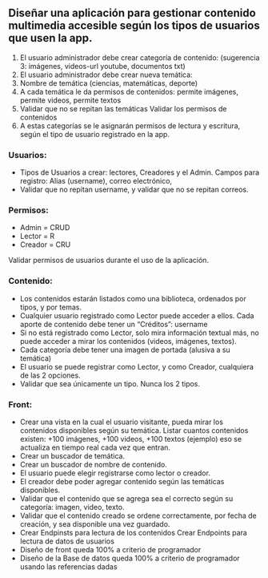 ## Diseñar una aplicación para gestionar contenido multimedia accesible según los tipos de usuarios que usen la app.

1. El usuario administrador debe crear categoría de contenido: (sugerencia 3: imágenes, videos-url youtube, documentos txt)
2. El usuario administrador debe crear nueva temática:
3. Nombre de temática (ciencias, matemáticas, deporte)
4. A cada temática le da permisos de contenidos: permite imágenes, permite videos, permite textos
5. Validar que no se repitan las temáticas Validar los permisos de contenidos
6. A estas categorías se le asignarán permisos de lectura y escritura, según el tipo de usuario registrado en la app.

### Usuarios:

- Tipos de Usuarios a crear: lectores, Creadores y el Admin. Campos para registro: Alias (username), correo electrónico,
- Validar que no repitan username, y validar que no se repitan correos.

### Permisos:

- Admin = CRUD
- Lector = R
- Creador = CRU

Validar permisos de usuarios durante el
uso de la aplicación.

### Contenido:

- Los contenidos estarán listados como una biblioteca, ordenados por tipos, y por temas.
- Cualquier usuario registrado como Lector puede acceder a ellos. Cada aporte de contenido debe
  tener un “Créditos”: username
- Si no está registrado como Lector, solo mira información textual más, no puede acceder a mirar los contenidos (videos, imágenes, textos).
- Cada categoría debe tener una imagen de portada (alusiva a su temática)
- El usuario se puede registrar como Lector, y como Creador, cualquiera de las 2 opciones.
- Validar que sea únicamente un tipo. Nunca los 2 tipos.

### Front:

- Crear una vista en la cual el usuario visitante, pueda mirar los contenidos disponibles según su temática. Listar cuantos contenidos existen: +100 imágenes, +100 videos, +100 textos (ejemplo) eso se actualiza en tiempo real cada vez que entran.
- Crear un buscador de temática.
- Crear un buscador de nombre de contenido.
- El usuario puede elegir registrarse como lector o creador.
- El creador debe poder agregar contenido según las temáticas disponibles.
- Validar que el contenido que se agrega sea el correcto según su categoría: imagen, video, texto.
- Validar que el contenido creado se ordene correctamente, por fecha de creación, y sea
  disponible una vez guardado.
- Crear Endpinsts para lectura de los contenidos Crear Endpoints para lectura de datos de usuarios
- Diseño de front queda 100% a criterio de programador
- Diseño de la Base de datos queda 100% a criterio de programador usando las referencias dadas
